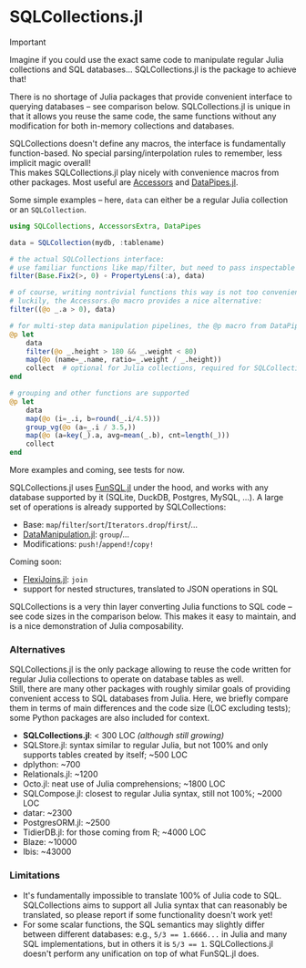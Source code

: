 # SQLCollections.jl

> [!IMPORTANT]
> Imagine if you could use the exact same code to manipulate regular Julia collections and SQL databases... SQLCollections.jl is the package to achieve that!

There is no shortage of Julia packages that provide convenient interface to querying databases – see comparison below. SQLCollections.jl is unique in that it allows you reuse the same code, the same functions without any modification for both in-memory collections and databases.

SQLCollections doesn't define any macros, the interface is fundamentally function-based. No special parsing/interpolation rules to remember, less implicit magic overall! \
This makes SQLCollections.jl play nicely with convenience macros from other packages. Most useful are [Accessors](https://github.com/JuliaObjects/Accessors.jl) and [DataPipes.jl](https://github.com/JuliaAPlavin/DataPipes.jl).

Some simple examples – here, `data` can either be a regular Julia collection or an `SQLCollection`.
```julia
using SQLCollections, AccessorsExtra, DataPipes

data = SQLCollection(mydb, :tablename)

# the actual SQLCollections interface:
# use familiar functions like map/filter, but need to pass inspectable function objects – not anonymous functions like x -> x.a > 0
filter(Base.Fix2(>, 0) ∘ PropertyLens(:a), data)

# of course, writing nontrivial functions this way is not too convenient
# luckily, the Accessors.@o macro provides a nice alternative:
filter((@o _.a > 0), data)

# for multi-step data manipulation pipelines, the @p macro from DataPipes is a natural fit:
@p let
    data
    filter(@o _.height > 180 && _.weight < 80)
    map(@o (name=_.name, ratio=_.weight / _.height))
    collect  # optional for Julia collections, required for SQLCollections – returns a StructArray for them
end

# grouping and other functions are supported
@p let
    data
    map(@o (i=_.i, b=round(_.i/4.5)))
    group_vg(@o (a=_.i / 3.5,))
    map(@o (a=key(_).a, avg=mean(_.b), cnt=length(_)))
    collect
end
```
More examples and coming, see tests for now.

SQLCollections.jl uses [FunSQL.jl](https://github.com/MechanicalRabbit/FunSQL.jl/tree/master) under the hood, and works with any database supported by it (SQLite, DuckDB, Postgres, MySQL, ...). A large set of operations is already supported by SQLCollections:
- Base: `map`/`filter`/`sort`/`Iterators.drop`/`first`/...
- [DataManipulation.jl](https://github.com/JuliaAPlavin/DataManipulation.jl): `group`/...
- Modifications: `push!`/`append!`/`copy!`

Coming soon:
- [FlexiJoins.jl](https://github.com/JuliaAPlavin/FlexiJoins.jl): `join`
- support for nested structures, translated to JSON operations in SQL

SQLCollections is a very thin layer converting Julia functions to SQL code – see code sizes in the comparison below. This makes it easy to maintain, and is a nice demonstration of Julia composability.

### Alternatives

SQLCollections.jl is the only package allowing to reuse the code written for regular Julia collections to operate on database tables as well. \
Still, there are many other packages with roughly similar goals of providing convenient access to SQL databases from Julia. Here, we briefly compare them in terms of main differences and the code size (LOC excluding tests); some Python packages are also included for context.
  - **SQLCollections.jl**: < 300 LOC *(although still growing)*
  - SQLStore.jl: syntax similar to regular Julia, but not 100% and only supports tables created by itself; ~500 LOC
  - dplython: ~700
  - Relationals.jl: ~1200
  - Octo.jl: neat use of Julia comprehensions; ~1800 LOC
  - SQLCompose.jl: closest to regular Julia syntax, still not 100%; ~2000 LOC
  - datar: ~2300
  - PostgresORM.jl: ~2500
  - TidierDB.jl: for those coming from R; ~4000 LOC
  - Blaze: ~10000
  - Ibis: ~43000

### Limitations

- It's fundamentally impossible to translate 100% of Julia code to SQL. SQLCollections aims to support all Julia syntax that can reasonably be translated, so please report if some functionality doesn't work yet!
- For some scalar functions, the SQL semantics may slightly differ between different databases: e.g., `5/3 == 1.6666...` in Julia and many SQL implementations, but in others it is `5/3 == 1`.  SQLCollections.jl doesn't perform any unification on top of what FunSQL.jl does.
